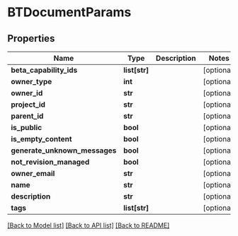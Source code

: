# BTDocumentParams

## Properties
Name | Type | Description | Notes
------------ | ------------- | ------------- | -------------
**beta_capability_ids** | **list[str]** |  | [optional] 
**owner_type** | **int** |  | [optional] 
**owner_id** | **str** |  | [optional] 
**project_id** | **str** |  | [optional] 
**parent_id** | **str** |  | [optional] 
**is_public** | **bool** |  | [optional] 
**is_empty_content** | **bool** |  | [optional] 
**generate_unknown_messages** | **bool** |  | [optional] 
**not_revision_managed** | **bool** |  | [optional] 
**owner_email** | **str** |  | [optional] 
**name** | **str** |  | [optional] 
**description** | **str** |  | [optional] 
**tags** | **list[str]** |  | [optional] 

[[Back to Model list]](../README.md#documentation-for-models) [[Back to API list]](../README.md#documentation-for-api-endpoints) [[Back to README]](../README.md)


